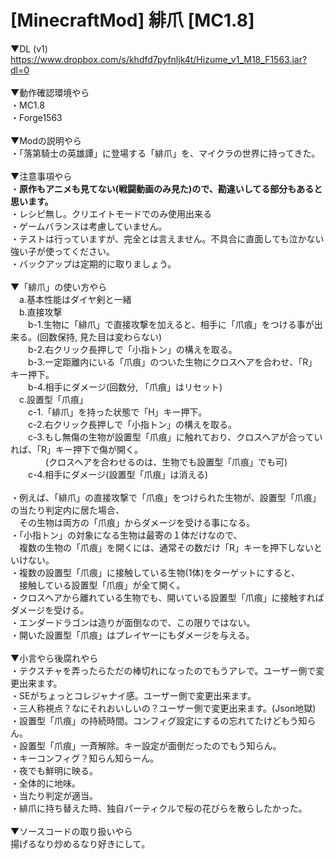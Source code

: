 # [MinecraftMod] 緋爪 [MC1.8]

▼DL (v1)<br>
https://www.dropbox.com/s/khdfd7pyfnljk4t/Hizume_v1_M18_F1563.jar?dl=0<br>
<br>
▼動作確認環境やら<br>
・MC1.8<br>
・Forge1563<br>
<br>
▼Modの説明やら<br>
・「落第騎士の英雄譚」に登場する「緋爪」を、マイクラの世界に持ってきた。<br>
<br>
▼注意事項やら<br>
・<b>原作もアニメも見てない(戦闘動画のみ見た)ので、勘違いしてる部分もあると思います。</b><br>
・レシピ無し。クリエイトモードでのみ使用出来る<br>
・ゲームバランスは考慮していません。<br>
・テストは行っていますが、完全とは言えません。不具合に直面しても泣かない強い子が使ってください。<br>
・バックアップは定期的に取りましょう。<br>
<br>
▼「緋爪」の使い方やら<br>
　a.基本性能はダイヤ剣と一緒<br>
　b.直接攻撃<br>
　　b-1.生物に「緋爪」で直接攻撃を加えると、相手に「爪痕」をつける事が出来る。(回数保持, 見た目は変わらない)<br>
　　b-2.右クリック長押しで「小指トン」の構えを取る。<br>
　　b-3.一定距離内にいる「爪痕」のついた生物にクロスヘアを合わせ、「R」キー押下。<br>
　　b-4.相手にダメージ(回数分, 「爪痕」はリセット)<br>
　c.設置型「爪痕」<br>
　　c-1.「緋爪」を持った状態で「H」キー押下。<br>
　　c-2.右クリック長押しで「小指トン」の構えを取る。<br>
　　c-3.もし無傷の生物が設置型「爪痕」に触れており、クロスヘアが合っていれば、「R」キー押下で傷が開く。<br>
　　　　(クロスヘアを合わせるのは、生物でも設置型「爪痕」でも可)<br>
　　c-4.相手にダメージ(設置型「爪痕」は消える)<br>
<br>
・例えば、「緋爪」の直接攻撃で「爪痕」をつけられた生物が、設置型「爪痕」の当たり判定内に居た場合、<br>
　その生物は両方の「爪痕」からダメージを受ける事になる。<br>
・「小指トン」の対象になる生物は最寄の１体だけなので、<br>
　複数の生物の「爪痕」を開くには、通常その数だけ「R」キーを押下しないといけない。<br>
・複数の設置型「爪痕」に接触している生物(1体)をターゲットにすると、<br>
　接触している設置型「爪痕」が全て開く。<br>
・クロスヘアから離れている生物でも、開いている設置型「爪痕」に接触すればダメージを受ける。<br>
・エンダードラゴンは造りが面倒なので、この限りではない。<br>
・開いた設置型「爪痕」はプレイヤーにもダメージを与える。<br>
<br>
▼小言やら後腐れやら<br>
・テクスチャを弄ったらただの棒切れになったのでもうアレで。ユーザー側で変更出来ます。<br>
・SEがちょっとコレジャナイ感。ユーザー側で変更出来ます。<br>
・三人称視点？なにそれおいしいの？ユーザー側で変更出来ます。(Json地獄)<br>
・設置型「爪痕」の持続時間。コンフィグ設定にするの忘れてたけどもう知らん。<br>
・設置型「爪痕」一斉解除。キー設定が面倒だったのでもう知らん。<br>
・キーコンフィグ？知らん知らーん。<br>
・夜でも鮮明に映る。<br>
・全体的に地味。<br>
・当たり判定が適当。<br>
・緋爪に持ち替えた時、独自パーティクルで桜の花びらを散らしたかった。<br>
<br>
▼ソースコードの取り扱いやら<br>
揚げるなり炒めるなり好きにして。<br>
